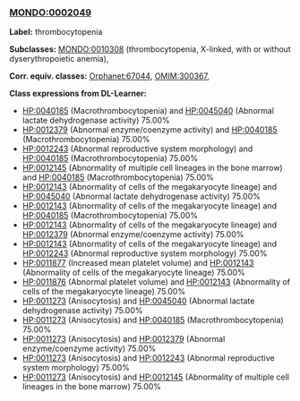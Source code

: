 
### [MONDO:0002049](http://purl.obolibrary.org/obo/MONDO_0002049)
**Label:** thrombocytopenia

**Subclasses:** [MONDO:0010308](http://purl.obolibrary.org/obo/MONDO_0010308) (thrombocytopenia, X-linked, with or without dyserythropoietic anemia), 

**Corr. equiv. classes:** [Orphanet:67044](http://www.orpha.net/ORDO/Orphanet_67044), [OMIM:300367](http://purl.obolibrary.org/obo/OMIM_300367), 

**Class expressions from DL-Learner:**

- [HP:0040185](http://purl.obolibrary.org/obo/HP_0040185) (Macrothrombocytopenia) and [HP:0045040](http://purl.obolibrary.org/obo/HP_0045040) (Abnormal lactate dehydrogenase activity) 75.00%
- [HP:0012379](http://purl.obolibrary.org/obo/HP_0012379) (Abnormal enzyme/coenzyme activity) and [HP:0040185](http://purl.obolibrary.org/obo/HP_0040185) (Macrothrombocytopenia) 75.00%
- [HP:0012243](http://purl.obolibrary.org/obo/HP_0012243) (Abnormal reproductive system morphology) and [HP:0040185](http://purl.obolibrary.org/obo/HP_0040185) (Macrothrombocytopenia) 75.00%
- [HP:0012145](http://purl.obolibrary.org/obo/HP_0012145) (Abnormality of multiple cell lineages in the bone marrow) and [HP:0040185](http://purl.obolibrary.org/obo/HP_0040185) (Macrothrombocytopenia) 75.00%
- [HP:0012143](http://purl.obolibrary.org/obo/HP_0012143) (Abnormality of cells of the megakaryocyte lineage) and [HP:0045040](http://purl.obolibrary.org/obo/HP_0045040) (Abnormal lactate dehydrogenase activity) 75.00%
- [HP:0012143](http://purl.obolibrary.org/obo/HP_0012143) (Abnormality of cells of the megakaryocyte lineage) and [HP:0040185](http://purl.obolibrary.org/obo/HP_0040185) (Macrothrombocytopenia) 75.00%
- [HP:0012143](http://purl.obolibrary.org/obo/HP_0012143) (Abnormality of cells of the megakaryocyte lineage) and [HP:0012379](http://purl.obolibrary.org/obo/HP_0012379) (Abnormal enzyme/coenzyme activity) 75.00%
- [HP:0012143](http://purl.obolibrary.org/obo/HP_0012143) (Abnormality of cells of the megakaryocyte lineage) and [HP:0012243](http://purl.obolibrary.org/obo/HP_0012243) (Abnormal reproductive system morphology) 75.00%
- [HP:0011877](http://purl.obolibrary.org/obo/HP_0011877) (Increased mean platelet volume) and [HP:0012143](http://purl.obolibrary.org/obo/HP_0012143) (Abnormality of cells of the megakaryocyte lineage) 75.00%
- [HP:0011876](http://purl.obolibrary.org/obo/HP_0011876) (Abnormal platelet volume) and [HP:0012143](http://purl.obolibrary.org/obo/HP_0012143) (Abnormality of cells of the megakaryocyte lineage) 75.00%
- [HP:0011273](http://purl.obolibrary.org/obo/HP_0011273) (Anisocytosis) and [HP:0045040](http://purl.obolibrary.org/obo/HP_0045040) (Abnormal lactate dehydrogenase activity) 75.00%
- [HP:0011273](http://purl.obolibrary.org/obo/HP_0011273) (Anisocytosis) and [HP:0040185](http://purl.obolibrary.org/obo/HP_0040185) (Macrothrombocytopenia) 75.00%
- [HP:0011273](http://purl.obolibrary.org/obo/HP_0011273) (Anisocytosis) and [HP:0012379](http://purl.obolibrary.org/obo/HP_0012379) (Abnormal enzyme/coenzyme activity) 75.00%
- [HP:0011273](http://purl.obolibrary.org/obo/HP_0011273) (Anisocytosis) and [HP:0012243](http://purl.obolibrary.org/obo/HP_0012243) (Abnormal reproductive system morphology) 75.00%
- [HP:0011273](http://purl.obolibrary.org/obo/HP_0011273) (Anisocytosis) and [HP:0012145](http://purl.obolibrary.org/obo/HP_0012145) (Abnormality of multiple cell lineages in the bone marrow) 75.00%


